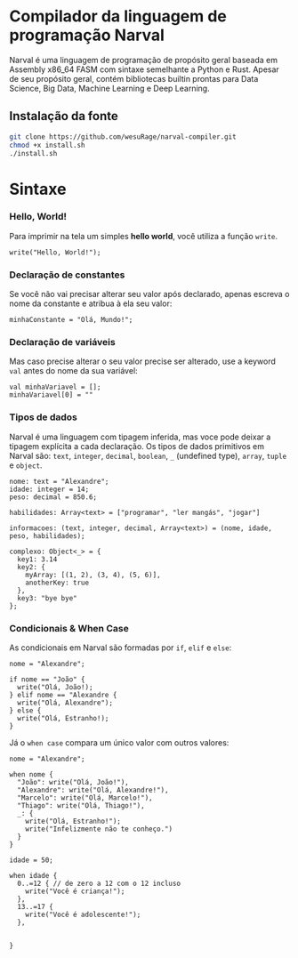 # Compilador da linguagem de programação Narval

Narval é uma linguagem de programação de propósito geral baseada em Assembly x86_64 FASM com sintaxe semelhante a Python e Rust. Apesar de seu propósito geral, contém bibliotecas builtin prontas para Data Science, Big Data, Machine Learning e Deep Learning.

## Instalação da fonte

```sh
git clone https://github.com/wesuRage/narval-compiler.git
chmod +x install.sh
./install.sh
```

# Sintaxe

### Hello, World!
Para imprimir na tela um simples **hello world**, você utiliza a função `write`.

```narval
write("Hello, World!");
```

### Declaração de constantes
Se você não vai precisar alterar seu valor após declarado, apenas escreva o nome da constante e atribua à ela seu valor:

```narval
minhaConstante = "Olá, Mundo!";
```
### Declaração de variáveis
Mas caso precise alterar o seu valor precise ser alterado, use a keyword `val` antes do nome da sua variável:

```narval
val minhaVariavel = [];
minhaVariavel[0] = ""
```

### Tipos de dados
Narval é uma linguagem com tipagem inferida, mas voce pode deixar a tipagem explícita a cada declaração. Os tipos de dados primitivos em Narval são: `text`, `integer`, `decimal`, `boolean`, `_` (undefined type), `array`, `tuple` e `object`.

```narval
nome: text = "Alexandre";
idade: integer = 14;
peso: decimal = 850.6;

habilidades: Array<text> = ["programar", "ler mangás", "jogar"]

informacoes: (text, integer, decimal, Array<text>) = (nome, idade, peso, habilidades);

complexo: Object<_> = {
  key1: 3.14
  key2: {
    myArray: [(1, 2), (3, 4), (5, 6)],
    anotherKey: true
  },
  key3: "bye bye"
};
```

### Condicionais & When Case
As condicionais em Narval são formadas por `if`, `elif` e `else`:

```narval
nome = "Alexandre";

if nome == "João" {
  write("Olá, João!);
} elif nome == "Alexandre {
  write("Olá, Alexandre");
} else {
  write("Olá, Estranho!);
}
```

Já o `when case` compara um único valor com outros valores:

```narval
nome = "Alexandre";

when nome {
  "João": write("Olá, João!"),
  "Alexandre": write("Olá, Alexandre!"),
  "Marcelo": write("Olá, Marcelo!"),
  "Thiago": write("Olá, Thiago!"),
  _: {
    write("Olá, Estranho!");
    write("Infelizmente não te conheço.")
  }
}

idade = 50;

when idade {
  0..=12 { // de zero a 12 com o 12 incluso
    write("Você é criança!");
  },
  13..=17 {
    write("Você é adolescente!");
  },


}
```